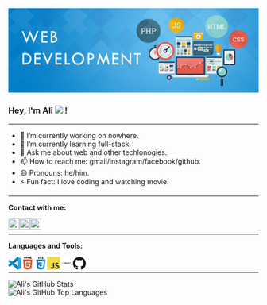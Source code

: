 <img src="https://raw.githubusercontent.com/alihasanli/alihasanli/master/webbanner.jpg" alt="banner that says Ali Hasanli - web developer">

### Hey, I'm Ali <img src="https://media.giphy.com/media/hvRJCLFzcasrR4ia7z/giphy.gif" width="30px"> !

<hr />

- 🔭 I’m currently working on nowhere.
- 🌱 I’m currently learning full-stack.
- 💬 Ask me about web and other techlonogies.
- 📫 How to reach me: gmail/instagram/facebook/github.
- 😄 Pronouns: he/him.
- ⚡ Fun fact: I love coding and watching movie.

<hr />

**Contact with me:** 

<a href="https://www.instagram.com/ali.hasanli03/" target="blank"><img align="left" src="https://cdn.jsdelivr.net/npm/simple-icons@3.0.1/icons/instagram.svg" height="22" width="22" /></a>

<a href="https://www.facebook.com/profile.php?id=100076740456954" target="blank"><img align="left" src="https://cdn.jsdelivr.net/npm/simple-icons@3.0.1/icons/facebook.svg" height="22" width="22" /></a>

<a href="mailto:ahasanli639.dev@gmail.com" target="blank"><img align="left" src="https://cdn.jsdelivr.net/npm/simple-icons@3.0.1/icons/gmail.svg" height="22" width="22" /></a>

<br />
<hr />

**Languages and Tools:** 

<img align="left" alt="Visual Studio Code" width="26px" src="https://raw.githubusercontent.com/github/explore/80688e429a7d4ef2fca1e82350fe8e3517d3494d/topics/visual-studio-code/visual-studio-code.png" />
<img align="left" alt="HTML5" width="26px" src="https://raw.githubusercontent.com/github/explore/80688e429a7d4ef2fca1e82350fe8e3517d3494d/topics/html/html.png" />
<img align="left" alt="CSS3" width="26px" src="https://raw.githubusercontent.com/github/explore/80688e429a7d4ef2fca1e82350fe8e3517d3494d/topics/css/css.png" />
<img align="left" alt="JavaScript" width="26px" src="https://raw.githubusercontent.com/github/explore/80688e429a7d4ef2fca1e82350fe8e3517d3494d/topics/javascript/javascript.png" />
<img align="left" alt="CSS3" width="26px" src="https://raw.githubusercontent.com/github/explore/80688e429a7d4ef2fca1e82350fe8e3517d3494d/topics/jquery/jquery.png" />
<img align="left" alt="GitHub" width="26px" src="https://raw.githubusercontent.com/github/explore/78df643247d429f6cc873026c0622819ad797942/topics/github/github.png" />

<br />
<hr />

<img align="left" alt="Ali's GitHub Stats" src="https://github-readme-stats.vercel.app/api?username=alihasanli&show_icons=true&hide_border=true" />
<br />
<img align="left" alt="Ali's GitHub Top Languages" src="https://github-readme-stats.vercel.app/api/top-langs/?username=alihasanli" />

